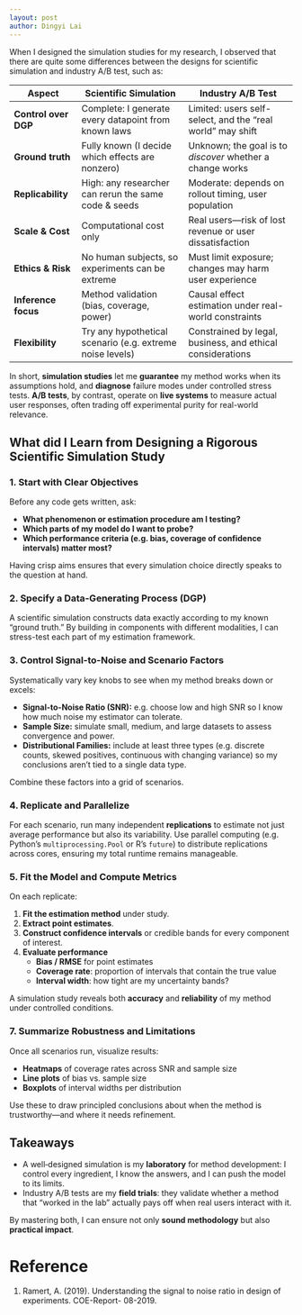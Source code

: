 ```yaml
---
layout: post
author: Dingyi Lai
---
```


When I designed the simulation studies for my research, I observed that there are quite some differences between the designs for scientific simulation and industry A/B test, such as:

<!-- | Aspect               | Scientific Simulation                                      | Industry A/B Test                                       |
|----------------------|-------------------------------------------------------------|----------------------------------------------------------|
| **Control over DGP** | Complete: I generate every datapoint from known laws       | Limited: users self-select, and the “real world” may shift |
| **Ground truth**     | Fully known (I decide which effects are nonzero)           | Unknown; the goal is to *discover* whether a change works |
| **Replicability**    | High: any researcher can rerun the same code & seeds         | Moderate: depends on rollout timing, user population     |
| **Scale & Cost**     | Computational cost only                                      | Real users—risk of lost revenue or user dissatisfaction   |
| **Ethics & Risk**    | No human subjects, so experiments can be extreme             | Must limit exposure; changes may harm user experience     |
| **Inference focus**  | Method validation (bias, coverage, power)                    | Causal effect estimation under real-world constraints     |
| **Flexibility**      | Try any hypothetical scenario (e.g. extreme noise levels)     | Constrained by legal, business, and ethical considerations | -->

<table>
  <thead>
    <tr>
      <th>Aspect</th>
      <th>Scientific Simulation</th>
      <th>Industry A/B Test</th>
    </tr>
  </thead>
  <tbody>
    <tr>
      <td><strong>Control over DGP</strong></td>
      <td>Complete: I generate every datapoint from known laws</td>
      <td>Limited: users self-select, and the “real world” may shift</td>
    </tr>
    <tr>
      <td><strong>Ground truth</strong></td>
      <td>Fully known (I decide which effects are nonzero)</td>
      <td>Unknown; the goal is to <em>discover</em> whether a change works</td>
    </tr>
    <tr>
      <td><strong>Replicability</strong></td>
      <td>High: any researcher can rerun the same code & seeds</td>
      <td>Moderate: depends on rollout timing, user population</td>
    </tr>
    <tr>
      <td><strong>Scale & Cost</strong></td>
      <td>Computational cost only</td>
      <td>Real users—risk of lost revenue or user dissatisfaction</td>
    </tr>
    <tr>
      <td><strong>Ethics & Risk</strong></td>
      <td>No human subjects, so experiments can be extreme</td>
      <td>Must limit exposure; changes may harm user experience</td>
    </tr>
    <tr>
      <td><strong>Inference focus</strong></td>
      <td>Method validation (bias, coverage, power)</td>
      <td>Causal effect estimation under real-world constraints</td>
    </tr>
    <tr>
      <td><strong>Flexibility</strong></td>
      <td>Try any hypothetical scenario (e.g. extreme noise levels)</td>
      <td>Constrained by legal, business, and ethical considerations</td>
    </tr>
  </tbody>
</table>

In short, **simulation studies** let me **guarantee** my method works when its assumptions hold, and **diagnose** failure modes under controlled stress tests. **A/B tests**, by contrast, operate on **live systems** to measure actual user responses, often trading off experimental purity for real-world relevance.


## What did I Learn from Designing a Rigorous Scientific Simulation Study

### 1. Start with Clear Objectives  
Before any code gets written, ask:  
- **What phenomenon or estimation procedure am I testing?**  
- **Which parts of my model do I want to probe?**  
- **Which performance criteria (e.g. bias, coverage of confidence intervals) matter most?**

Having crisp aims ensures that every simulation choice directly speaks to the question at hand.

### 2. Specify a Data-Generating Process (DGP)  
A scientific simulation constructs data exactly according to my known “ground truth.” By building in components with different modalities, I can stress-test each part of my estimation framework.

### 3. Control Signal-to-Noise and Scenario Factors  
Systematically vary key knobs to see when my method breaks down or excels:  
- **Signal-to-Noise Ratio (SNR):** e.g. choose low and high SNR so I know how much noise my estimator can tolerate.  
- **Sample Size:** simulate small, medium, and large datasets to assess convergence and power.  
- **Distributional Families:** include at least three types (e.g. discrete counts, skewed positives, continuous with changing variance) so my conclusions aren’t tied to a single data type.  

Combine these factors into a grid of scenarios.

### 4. Replicate and Parallelize  
For each scenario, run many independent **replications** to estimate not just average performance but also its variability. Use parallel computing (e.g. Python’s `multiprocessing.Pool` or R’s `future`) to distribute replications across cores, ensuring my total runtime remains manageable.

### 5. Fit the Model and Compute Metrics  
On each replicate:  
1. **Fit the estimation method** under study.  
2. **Extract point estimates**.  
3. **Construct confidence intervals** or credible bands for every component of interest.  
4. **Evaluate performance**  
   - **Bias / RMSE** for point estimates  
   - **Coverage rate**: proportion of intervals that contain the true value  
   - **Interval width**: how tight are my uncertainty bands?  

A simulation study reveals both **accuracy** and **reliability** of my method under controlled conditions.

### 7. Summarize Robustness and Limitations  
Once all scenarios run, visualize results:  
- **Heatmaps** of coverage rates across SNR and sample size  
- **Line plots** of bias vs. sample size  
- **Boxplots** of interval widths per distribution  

Use these to draw principled conclusions about when the method is trustworthy—and where it needs refinement.

## Takeaways

- A well‐designed simulation is my **laboratory** for method development: I control every ingredient, I know the answers, and I can push the model to its limits.  
- Industry A/B tests are my **field trials**: they validate whether a method that “worked in the lab” actually pays off when real users interact with it.  

By mastering both, I can ensure not only **sound methodology** but also **practical impact**.

# Reference
1. Ramert, A. (2019). Understanding the signal to noise ratio in design of experiments. COE-Report- 08-2019.